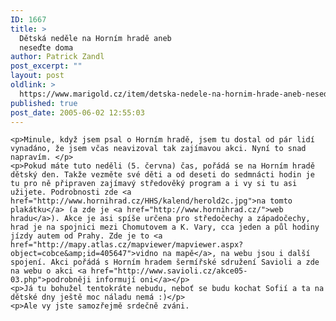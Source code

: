 ```yaml
---
ID: 1667
title: >
  Dětská neděle na Horním hradě aneb
  neseďte doma
author: Patrick Zandl
post_excerpt: ""
layout: post
oldlink: >
  https://www.marigold.cz/item/detska-nedele-na-hornim-hrade-aneb-nesedte-doma
published: true
post_date: 2005-06-02 12:55:03
---
```

	<p>Minule, když jsem psal o Horním hradě, jsem tu dostal od pár lidí vynadáno, že jsem včas neavizoval tak zajímavou akci. Nyní to snad napravím. </p>
	<p>Pokud máte tuto neděli (5. června) čas, pořádá se na Horním hradě dětský den. Takže vezměte své děti a od deseti do sedmnácti hodin je tu pro ně připraven zajímavý středověký program a i vy si tu asi užijete. Podrobnosti zde <a href="http://www.hornihrad.cz/HHS/kalend/herold2c.jpg">na tomto plakátku</a> (a zde je <a href="http://www.hornihrad.cz/">web hradu</a>). Akce je asi spíše určena pro středočechy a západočechy, hrad je na spojnici mezi Chomutovem a K. Vary, cca jeden a půl hodiny jízdy autem od Prahy. Zde je to <a href="http://mapy.atlas.cz/mapviewer/mapviewer.aspx?object=cobce&amp;id=405647">vidno na mapě</a>, na webu jsou i další spojení. Akci pořádá s Horním hradem šermířské sdružení Savioli a zde na webu o akci <a href="http://www.savioli.cz/akce05-03.php">podrobněji informují oni</a></p>
	<p>Já tu bohužel tentokráte nebudu, neboť se budu kochat Sofií a ta na dětské dny ještě moc náladu nemá :)</p>
	<p>Ale vy jste samozřejmě srdečně zváni.
</p>